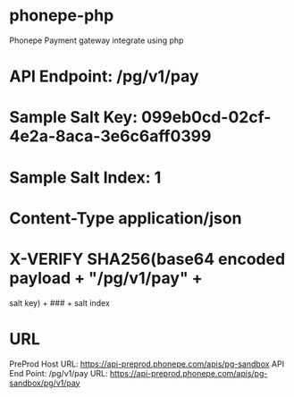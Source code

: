 # phonepe-php

Phonepe Payment gateway integrate using php

# API Endpoint: /pg/v1/pay

# Sample Salt Key: 099eb0cd-02cf-4e2a-8aca-3e6c6aff0399

# Sample Salt Index: 1

# Content-Type	application/json
# X-VERIFY	SHA256(base64 encoded payload + "/pg/v1/pay" +
salt key) + ### + salt index
 

# URL
PreProd Host URL: https://api-preprod.phonepe.com/apis/pg-sandbox
API End Point: /pg/v1/pay
URL: https://api-preprod.phonepe.com/apis/pg-sandbox/pg/v1/pay

